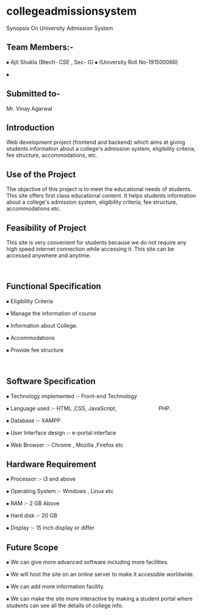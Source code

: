 # collegeadmissionsystem
Synopsis
On
University Admission System

 ## Team Members:-



⦁	Ajit Shukla (Btech- CSE , Sec- G)
⦁	(University Roll No-191500066)

⦁	


## Submitted to-
Mr. Vinay Agarwal
                    
## Introduction

Web development project (frontend and backend) which aims at giving students information about a college's admission system, eligibility criteria, fee structure, accommodations, etc.

## Use of the Project

The objective of this project is to meet the educational needs of students. This site offers first class educational content.  It helps students information about a college's admission system, eligibility criteria, fee structure, accommodations etc.



## Feasibility of Project 

This site is very convenient for students because we do not require any  high speed internet connection while accessing it. This site can be accessed anywhere and anytime. 



                       
## Functional Specification



⦁	Eligibility Criteria 


⦁	Manage the information of course


⦁	Information about College.


⦁	 Accommodations



⦁	Provide fee structure 

         
## Software Specification


⦁	Technology implemented :- Front-end Technology


⦁	Language used :- HTML ,CSS, JavaScript,
                           PHP.


⦁	Database :- XAMPP 


⦁	User Interface design :- e-portal interface


⦁	Web Browser :- Chrome , Mozilla ,Firefox etc




## Hardware Requirement


⦁	Processor :- i3 and above


⦁	Operating System :- Windows , Linux etc


⦁	RAM :- 2 GB Above


⦁	Hard disk :- 20 GB


⦁	Display :- 15 inch display or differ



## Future Scope



⦁	We can give more advanced software including more facilities.


⦁	We will host the site on an online server to make it accessible worldwide.


⦁	We can add more information facility.


⦁	We can make the site more interactive by making a student portal where students can see all the details of college info.

